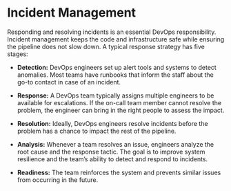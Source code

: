 # Incident Management

Responding and resolving incidents is an essential DevOps responsibility. Incident management keeps the code and infrastructure safe while ensuring the pipeline does not slow down. A typical response strategy has five stages:

- <b>Detection:</b> DevOps engineers set up alert tools and systems to detect anomalies. Most teams have runbooks that inform the staff about the go-to contact in case of an incident.

- <b>Response:</b> A DevOps team typically assigns multiple engineers to be available for escalations. If the on-call team member cannot resolve the problem, the engineer can bring in the right people to assess the impact.

- <b>Resolution:</b> Ideally, DevOps engineers resolve incidents before the problem has a chance to impact the rest of the pipeline.

- <b>Analysis:</b> Whenever a team resolves an issue, engineers analyze the root cause and the response tactic. The goal is to improve system resilience and the team’s ability to detect and respond to incidents.

- <b>Readiness:</b> The team reinforces the system and prevents similar issues from occurring in the future.

